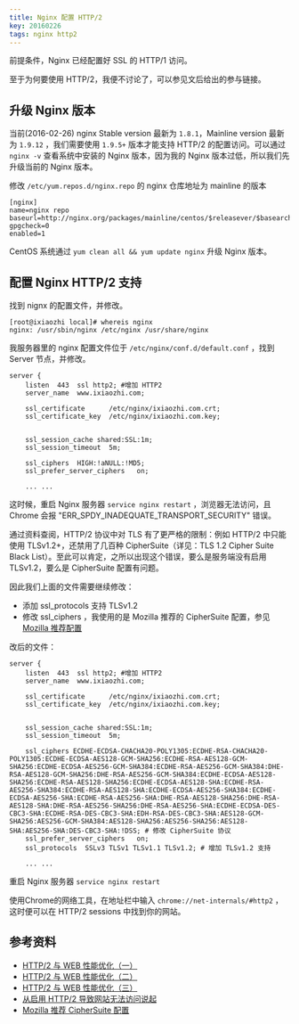 ```yaml
---
title: Nginx 配置 HTTP/2
key: 20160226
tags: nginx http2
---
```

前提条件，Nginx 已经配置好 SSL 的 HTTP/1 访问。

至于为何要使用 HTTP/2，我便不讨论了，可以参见文后给出的参与链接。

## 升级 Nginx 版本

当前(2016-02-26) nginx Stable version 最新为 `1.8.1`，Mainline version 最新为 `1.9.12` ，我们需要使用 `1.9.5+` 版本才能支持 HTTP/2 的配置访问。可以通过 `nginx -v` 查看系统中安装的 Nginx 版本，因为我的 Nginx 版本过低，所以我们先升级当前的 Nginx 版本。

修改 `/etc/yum.repos.d/nginx.repo` 的 nginx 仓库地址为 mainline 的版本

```
[nginx]
name=nginx repo  
baseurl=http://nginx.org/packages/mainline/centos/$releasever/$basearch/  
gpgcheck=0  
enabled=1
```

CentOS 系统通过 `yum clean all && yum update nginx` 升级 Nginx 版本。 

## 配置 Nginx HTTP/2 支持

找到 nignx 的配置文件，并修改。

```
[root@ixiaozhi local]# whereis nginx
nginx: /usr/sbin/nginx /etc/nginx /usr/share/nginx
```

我服务器里的 nginx 配置文件位于 `/etc/nginx/conf.d/default.conf` ，找到 Server 节点，并修改。

```
server {
    listen  443  ssl http2; #增加 HTTP2
    server_name  www.ixiaozhi.com;

    ssl_certificate      /etc/nginx/ixiaozhi.com.crt;
    ssl_certificate_key  /etc/nginx/ixiaozhi.com.key;
    
    
    ssl_session_cache shared:SSL:1m;
    ssl_session_timeout  5m;

    ssl_ciphers  HIGH:!aNULL:!MD5;
    ssl_prefer_server_ciphers   on;
    
    ... ...
```

这时候，重启 Nginx 服务器 `service nginx restart` ，浏览器无法访问，且 Chrome 会报 "ERR_SPDY_INADEQUATE_TRANSPORT_SECURITY" 错误。

通过资料查阅，HTTP/2 协议中对 TLS 有了更严格的限制：例如 HTTP/2 中只能使用 TLSv1.2+，还禁用了几百种 CipherSuite（详见：TLS 1.2 Cipher Suite Black List）。至此可以肯定，之所以出现这个错误，要么是服务端没有启用 TLSv1.2，要么是 CipherSuite 配置有问题。

因此我们上面的文件需要继续修改：

* 添加 ssl_protocols 支持 TLSv1.2
* 修改 ssl_ciphers ，我使用的是 Mozilla 推荐的 CipherSuite 配置，参见 [Mozilla 推荐配置](https://wiki.mozilla.org/Security/Server_Side_TLS#Recommended_configurations)

改后的文件：

```
server {
    listen  443  ssl http2; #增加 HTTP2
    server_name  www.ixiaozhi.com;

    ssl_certificate      /etc/nginx/ixiaozhi.com.crt;
    ssl_certificate_key  /etc/nginx/ixiaozhi.com.key;
    
    
    ssl_session_cache shared:SSL:1m;
    ssl_session_timeout  5m;

    ssl_ciphers ECDHE-ECDSA-CHACHA20-POLY1305:ECDHE-RSA-CHACHA20-POLY1305:ECDHE-ECDSA-AES128-GCM-SHA256:ECDHE-RSA-AES128-GCM-SHA256:ECDHE-ECDSA-AES256-GCM-SHA384:ECDHE-RSA-AES256-GCM-SHA384:DHE-RSA-AES128-GCM-SHA256:DHE-RSA-AES256-GCM-SHA384:ECDHE-ECDSA-AES128-SHA256:ECDHE-RSA-AES128-SHA256:ECDHE-ECDSA-AES128-SHA:ECDHE-RSA-AES256-SHA384:ECDHE-RSA-AES128-SHA:ECDHE-ECDSA-AES256-SHA384:ECDHE-ECDSA-AES256-SHA:ECDHE-RSA-AES256-SHA:DHE-RSA-AES128-SHA256:DHE-RSA-AES128-SHA:DHE-RSA-AES256-SHA256:DHE-RSA-AES256-SHA:ECDHE-ECDSA-DES-CBC3-SHA:ECDHE-RSA-DES-CBC3-SHA:EDH-RSA-DES-CBC3-SHA:AES128-GCM-SHA256:AES256-GCM-SHA384:AES128-SHA256:AES256-SHA256:AES128-SHA:AES256-SHA:DES-CBC3-SHA:!DSS; # 修改 CipherSuite 协议
    ssl_prefer_server_ciphers   on;
    ssl_protocols  SSLv3 TLSv1 TLSv1.1 TLSv1.2; # 增加 TLSv1.2 支持
    
    ... ...
```

重启 Nginx 服务器 `service nginx restart`

使用Chrome的网络工具，在地址栏中输入 `chrome://net-internals/#http2` ，这时便可以在 HTTP/2 sessions 中找到你的网站。

## 参考资料

* [HTTP/2 与 WEB 性能优化（一）](https://imququ.com/post/http2-and-wpo-1.html)
* [HTTP/2 与 WEB 性能优化（二）](https://imququ.com/post/http2-and-wpo-2.html)
* [HTTP/2 与 WEB 性能优化（三）](https://imququ.com/post/http2-and-wpo-3.html)
* [从启用 HTTP/2 导致网站无法访问说起](https://imququ.com/post/why-tls-handshake-failed-with-http2-enabled.html)
* [Mozilla 推荐 CipherSuite 配置](https://wiki.mozilla.org/Security/Server_Side_TLS#Recommended_configurations)



